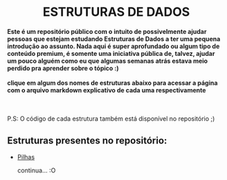 <h1 align="center">ESTRUTURAS DE DADOS</h1>

<h4>Este é um repositório público com o intuito de possivelmente ajudar pessoas que estejam estudando Estruturas de Dados a ter uma pequena introdução ao assunto. Nada aqui é super aprofundado
ou algum tipo de conteúdo premium, é somente uma iniciativa pública de, talvez, ajudar um pouco alguém como eu que algumas semanas atrás estava meio perdido pra aprender sobre o tópico :) <br><br>
clique em algum dos nomes de estruturas abaixo para acessar a página com o arquivo markdown explicativo de cada uma respectivamente</h4> <br>

P.S: O código de cada estrutura também está disponível no repositório ;)

## Estruturas presentes no repositório:


- [Pilhas](https://github.com/willUlisses/Estudo-EstruturaDeDados/blob/master/Pages/Pilhas.md)

  continua... :O


